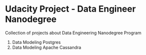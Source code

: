 # Udacity Project - Data Engineer Nanodegree
Collection of projects about Data Engineering Nanodegree Program

1. Data Modeling Postgres
2. Data Modeling Apache Cassandra
